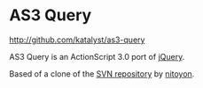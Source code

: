 AS3 Query
=========

http://github.com/katalyst/as3-query

AS3 Query is an ActionScript 3.0 port of [jQuery](http://jquery.com/).

Based of a clone of the [SVN repository](http://www.libspark.org/svn/as3/as3Query/) by [nitoyon](http://tech.nitoyon.com/blog/2008/01/as3query_alpha.html).